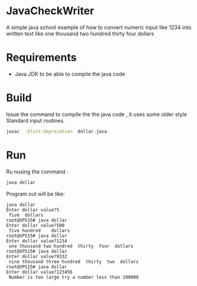 # JavaCheckWriter 

A simple java school  example of how to convert numeric input like 1234 into written text like one thousand two hundred  thirty  four  dollars
 
 # Requirements
 
 * Java JDK to be able to compile the java code
  
 # Build
 
 Issue the command to compile the the java code , it uses some older style Standard input routines.
 
```bash
javac  -Xlint:deprecation  dollar.java
```
 
 # Run
 Ru nusing the command :
 ```bash 
 java dollar
 ```
 
Program out will be like:
```shell
java dollar
Enter dollar value?5
 five  dollars
root@XPS15# java dollar
Enter dollar value?500
 five hundred    dollars
root@XPS15# java dollar
Enter dollar value?1234
 one thousand two hundred  thirty  four  dollars
root@XPS15# java dollar
Enter dollar value?9332
 nine thousand three hundred  thirty  two  dollars
root@XPS15# java dollar
Enter dollar value?123456
 Number is too large try a number less than 100000
 ```
